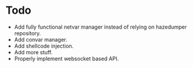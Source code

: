 # Todo
- Add fully functional netvar manager instead of relying on hazedumper repository.
- Add convar manager.
- Add shellcode injection.
- Add more stuff.
- Properly implement websocket based API.
